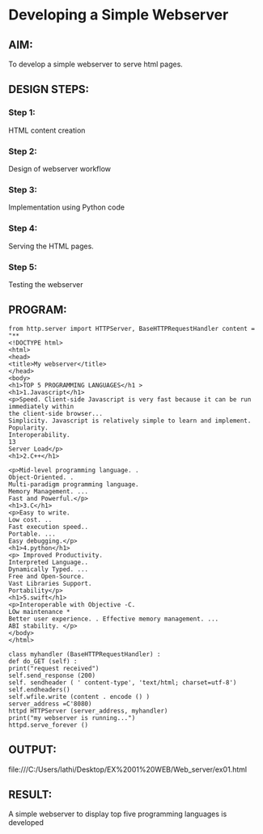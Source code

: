 # Developing a Simple Webserver
## AIM:

To develop a simple webserver to serve html pages.
## DESIGN STEPS:
### Step 1:

HTML content creation
### Step 2:

Design of webserver workflow
### Step 3:

Implementation using Python code
### Step 4:

Serving the HTML pages.
### Step 5:

Testing the webserver
## PROGRAM:

```
from http.server import HTTPServer, BaseHTTPRequestHandler content = "** 
<!DOCTYPE html> 
<html> 
<head> 
<title>My webserver</title> 
</head> 
<body> 
<h1>TOP 5 PROGRAMMING LANGUAGES</h1 >
<h1>1.Javascript</h1> 
<p>Speed. Client-side Javascript is very fast because it can be run immediately within 
the client-side browser...
Simplicity. Javascript is relatively simple to learn and implement. 
Popularity.
Interoperability.  
13 
Server Load</p>
<h1>2.C++</h1> 

<p>Mid-level programming language. . 
Object-Oriented. . 
Multi-paradigm programming language. 
Memory Management. ... 
Fast and Powerful.</p> 
<h1>3.C</h1> 
<p>Easy to write. 
Low cost. .. 
Fast execution speed.. 
Portable. ... 
Easy debugging.</p> 
<h1>4.python</h1> 
<p> Improved Productivity. 
Interpreted Language.. 
Dynamically Typed. ... 
Free and Open-Source. 
Vast Libraries Support. 
Portability</p> 
<h1>5.swift</h1> 
<p>Interoperable with Objective -C. 
LOw maintenance * 
Better user experience. . Effective memory management. ...
ABI stability. </p> 
</body> 
</html>

class myhandler (BaseHTTPRequestHandler) : 
def do_GET (self) : 
print("request received") 
self.send_response (200) 
self. sendheader ( ' content-type', 'text/html; charset=utf-8') 
self.endheaders() 
self.wfile.write (content . encode () ) 
server_address =C'8080) 
httpd HTTPServer (server_address, myhandler) 
print("my webserver is running...") 
httpd.serve_forever ()

```

## OUTPUT:
file:///C:/Users/lathi/Desktop/EX%2001%20WEB/Web_server/ex01.html

## RESULT:
A simple webserver to display top five programming languages is developed
